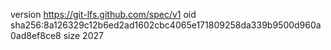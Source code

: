 version https://git-lfs.github.com/spec/v1
oid sha256:8a126329c12b6ed2ad1602cbc4065e171809258da339b9500d960a0ad8ef8ce8
size 2027
